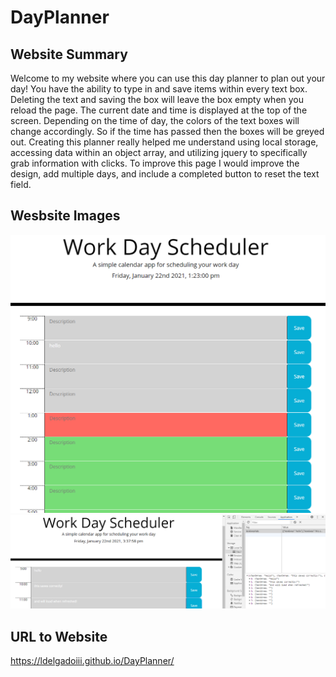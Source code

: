 # DayPlanner

## Website Summary

Welcome to my website where you can use this day planner to plan out your day! You have the ability to type in and save items within every text box. Deleting the text and saving the box will leave the box empty when you reload the page. The current date and time is displayed at the top of the screen. Depending on the time of day, the colors of the text boxes will change accordingly. So if the time has passed then the boxes will be greyed out. Creating this planner really helped me understand using local storage, accessing data within an object array, and utilizing jquery to specifically grab information with clicks. To improve this page I would improve the design, add multiple days, and include a completed button to reset the text field.

## Wesbsite Images

![Page Preview](/images/Preview.PNG)
![Example of Storage](/images/Storage.PNG)

## URL to Website

https://ldelgadoiii.github.io/DayPlanner/
